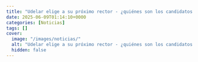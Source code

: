 ```yaml
---
title: "Udelar elige a su próximo rector - ¿quiénes son los candidatos y cuáles son sus propuestas?"
date: 2025-06-09T01:14:10+0000
categories: [Noticias]
tags: []
cover:
  image: "/images/noticias/"
  alt: "Udelar elige a su próximo rector - ¿quiénes son los candidatos y cuáles son sus propuestas?"
  hidden: false
---
```



